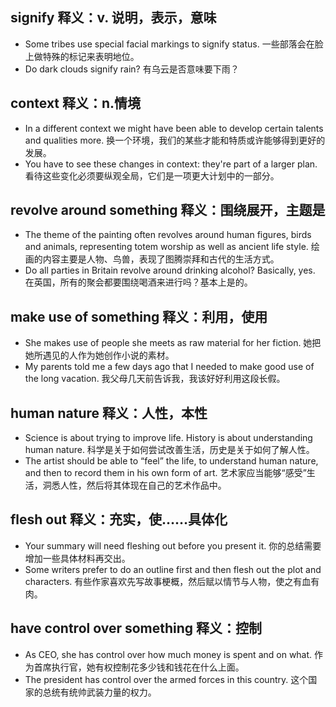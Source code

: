 ## signify 释义：v. 说明，表示，意味
* Some tribes use special facial markings to signify status. 一些部落会在脸上做特殊的标记来表明地位。
* Do dark clouds signify rain? 有乌云是否意味要下雨？

## context 释义：n.情境
* In a different context we might have been able to develop certain talents and qualities more. 换一个环境，我们的某些才能和特质或许能够得到更好的发展。
* You have to see these changes in context: they're part of a larger plan. 看待这些变化必须要纵观全局，它们是一项更大计划中的一部分。

## revolve around something  释义：围绕展开，主题是
* The theme of the painting often revolves around human figures, birds and animals, representing totem worship as well as ancient life style. 绘画的内容主要是人物、鸟兽，表现了图腾崇拜和古代的生活方式。
* Do all parties in Britain revolve around drinking alcohol? Basically, yes. 在英国，所有的聚会都要围绕喝酒来进行吗？基本上是的。

## make use of something  释义：利用，使用
* She makes use of people she meets as raw material for her fiction. 她把她所遇见的人作为她创作小说的素材。
* My parents told me a few days ago that I needed to make good use of the long vacation. 我父母几天前告诉我，我该好好利用这段长假。

## human nature  释义：人性，本性
* Science is about trying to improve life. History is about understanding human nature. 科学是关于如何尝试改善生活，历史是关于如何了解人性。
* The artist should be able to “feel” the life, to understand human nature, and then to record them in his own form of art. 艺术家应当能够“感受”生活，洞悉人性，然后将其体现在自己的艺术作品中。

## flesh out 释义：充实，使……具体化
* Your summary will need fleshing out before you present it. 你的总结需要增加一些具体材料再交出。
* Some writers prefer to do an outline first and then flesh out the plot and characters. 有些作家喜欢先写故事梗概，然后赋以情节与人物，使之有血有肉。 

## have control over something 释义：控制
* As CEO, she has control over how much money is spent and on what. 作为首席执行官，她有权控制花多少钱和钱花在什么上面。
* The president has control over the armed forces in this country. 这个国家的总统有统帅武装力量的权力。
